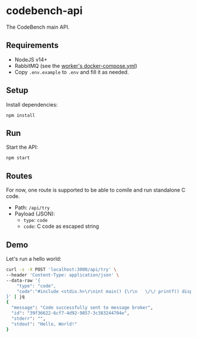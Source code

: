 # codebench-api

The CodeBench main API.

## Requirements

- NodeJS v14+
- RabbitMQ (see the [worker's docker-compose.yml](https://github.com/codebench-esgi/worker/blob/main/docker-compose.yml))
- Copy `.env.example` to `.env` and fill it as needed.

## Setup

Install dependencies:

```
npm install
```

## Run

Start the API:

```
npm start
```

## Routes

For now, one route is supported to be able to comile and run standalone C code.

-   Path: `/api/try`
-   Payload (JSON):
    -   `type`: `code`
    -   `code`: C code as escaped string

## Demo

Let's run a hello world:

```sh
curl -s -X POST 'localhost:3000/api/try' \
--header 'Content-Type: application/json' \
--data-raw '{
    "type": "code",
    "code":"#include <stdio.h>\r\nint main() {\r\n   \/\/ printf() displays the string inside quotation\r\n   printf(\"Hello, World!\");\r\n   return 0;\r\n}"
}' | jq
{
  "message": "Code successfully sent to message broker",
  "id": "39f36622-6cf7-4d92-9857-3c383244704e",
  "stderr": "",
  "stdout": "Hello, World!"
}
```
